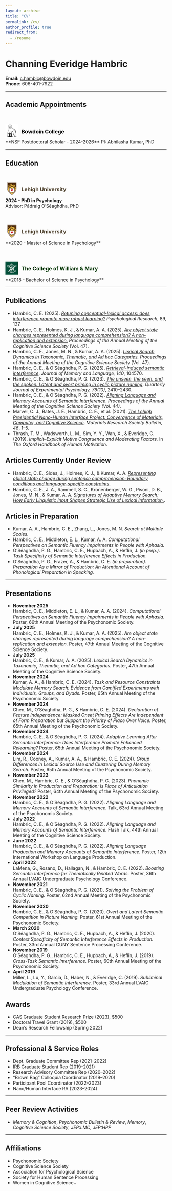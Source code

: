 ```yaml
---
layout: archive
title: "CV"
permalink: /cv/
author_profile: true
redirect_from:
  - /resume
---
```


# Channing Everidge Hambric

**Email:** c.hambic@bowdoin.edu  
**Phone:** 606-401-7922  

---

## Academic Appointments
 <div style="height: 30px;"></div>
<div style="display: flex; align-items: center;">
  <!-- Image on the left -->
  <div style="margin-right: 10px;">
    <img src="/images/bowdoin.png" alt="Lehigh University Logo" width="40;">
  </div>

  <!-- Header on the right -->
  <div>
    <h3 style="color:rgb(0, 0, 0); margin: 0;">Bowdoin College </h3>
  </div>
</div>
**NSF Postdoctoral Scholar - 2024-2026**    
PI: Abhilasha Kumar, PhD

---

## Education
<div style="height: 30px;"></div>
<div style="display: flex; align-items: center; margin-bottom: 5px;">
  <!-- Image on the left -->
  <div style="margin-right: 10px;">
    <img src="/images/lehigh.png" alt="Lehigh University Logo" width="40;">
  </div>

  <!-- Header on the right -->
  <div>
    <h3 style="color: #4c3f2b; margin: 0;">Lehigh University</h3>
  </div>
</div> 

<!-- Degree and Advisor Info -->
<div>
  <strong>2024 - PhD in Psychology</strong><br>
  Advisor: Pádraig O’Séaghdha, PhD
</div>
 


 <div style="height: 50px;"></div>
  
<div style="display: flex; align-items: center; margin-bottom: 5px;">
  <!-- Image on the left -->
  <div style="margin-right: 10px;">
    <img src="/images/lehigh.png" alt="Lehigh University Logo" width="40;">
  </div>

  <!-- Header on the right -->
  <div>
    <h3 style="color: #4c3f2b;; margin: 0;">Lehigh University</h3>
  </div>
</div>
**2020 - Master of Science in Psychology** 

<div style="height: 50px;"></div>

<div style="display: flex; align-items: center; margin-bottom: 5px;">
  <!-- Image on the left -->
  <div style="margin-right: 10px;">
    <img src="/images/wm.png" alt="Lehigh University Logo" width="40;">
  </div>

  <!-- Header on the right -->
  <div>
    <h3 style="color: #003300;; margin: 0;">The College of William & Mary</h3>
  </div>
</div>
**2018 - Bachelor of Science in Psychology**    


---

## Publications

- Hambric, C. E. (2025). *[Retuning conceptual-lexical access: does interference promote more robust learning?](https://link.springer.com/article/10.1007/s00426-025-02169-2?utm_source=rct_congratemailt&utm_medium=email&utm_campaign=nonoa_20250830&utm_content=10.1007/s00426-025-02169-2)* *Psychological Research*, 89, 137.
- Hambric, C. E., Holmes, K. J., & Kumar, A. A. (2025). *[Are object state changes represented during language comprehension? A non-replication and extension.](https://escholarship.org/uc/item/8gr5r4dh)* *Proceedings of the Annual Meeting of the Cognitive Science Society* (Vol. 47).  
- Hambric, C. E., Jones, M. N., & Kumar, A. A. (2025). *[Lexical Search Dynamics in Taxonomic, Thematic, and Ad hoc Categories.](https://escholarship.org/uc/item/90g1r4p3)* *Proceedings of the Annual Meeting of the Cognitive Science Society* (Vol. 47).  
- Hambric, C. E., & O’Séaghdha, P. G. (2025). *[Retrieval-induced semantic interference](https://www.sciencedirect.com/science/article/pii/S0749596X24000731)*. *Journal of Memory and Language, 140*, 104570.  
- Hambric, C. E., & O’Séaghdha, P. G. (2023). *[The unseen, the seen, and the spoken: Latent and overt priming in cyclic picture naming](https://journals.sagepub.com/doi/full/10.1177/17470218221144460)*. *Quarterly Journal of Experimental Psychology, 76(10)*, 2410–2430.  
- Hambric, C. E., & O’Séaghdha, P. G. (2022). *[Aligning Language and Memory Accounts of Semantic Interference](https://escholarship.org/uc/item/8sk6z2s9)*. *Proceedings of the Annual Meeting of the Cognitive Science Society (Vol. 44)*.  
- Marvel, C. J., Bates, J. E., Hambric, C. E., et al. (2021). *[The Lehigh Presidential Nano-Human Interface Project: Convergence of Materials, Computer, and Cognitive Science](https://link.springer.com/article/10.1557/s43577-021-00232-y)*. *Materials Research Society Bulletin, 46*, 1–5.  
- Thrash, T. M., Wadsworth, L. M., Sim, Y. Y., Wan, X., & Everidge, C. (2019). *Implicit–Explicit Motive Congruence and Moderating Factors.* In *The Oxford Handbook of Human Motivation*.  


## Articles Currently Under Review
- Hambric, C. E., Sides, J., Holmes, K. J., & Kumar, A. A. *[Representing object state change during sentence comprehension: Boundary conditions and language-specific constraints](https://osf.io/5jkec)*.  
- Hambric, C. E., J. A., Rammell, S. C., Kronenberger, W. G., Pisoni, D. B., Jones, M. N., & Kumar, A. A. *[Signatures of Adaptive Memory Search: How Early Linguistic Input Shapes Strategic Use of Lexical Information.](https://osf.io/preprints/psyarxiv/jbnfd_v1)*. 

## Articles in Preparation
- Kumar, A. A., Hambric, C. E., Zhang, L., Jones, M. N.  *Search at Multiple Scales.*
- Hambric, C. E., Middleton, E. L., Kumar, A. A.  *Computational Perspectives on Semantic Fluency Impairments in People with Aphasia.*
- O’Séaghdha, P. G., Hambric, C. E., Hupbach, A., & Heflin, J. *(in prep.)*. *Task Specificity of Semantic Interference Effects in Production.*  
- O’Séaghdha, P. G., Frazer, A., & Hambric, C. E. *(in preparation)*. *Preparation As a Mirror of Production: An Attentional Account of Phonological Preparation in Speaking.*

---

## Presentations

- **November 2025**  
  Hambric, C. E., Middleton, E. L., & Kumar, A. A. (2024). *Computational Perspectives on Semantic Fluency Impairments in People with Aphasia*. Poster, 66th Annual Meeting of the Psychonomic Society.
- **July 2025**  
  Hambric, C. E., Holmes, K. J., & Kumar, A. A. (2025). *Are object state changes represented during language comprehension? A non-replication and extension.* Poster, 47th Annual Meeting of the Cognitive Science Society.  
- **July 2025**  
  Hambric, C. E., & Kumar, A. A. (2025). *Lexical Search Dynamics in Taxonomic, Thematic, and Ad hoc Categories.* Poster, 47th Annual Meeting of the Cognitive Science Society.  
- **November 2024**  
  Kumar, A. A., & Hambric, C. E. (2024). *Task and Resource Constraints Modulate Memory Search: Evidence from Gamified Experiments with Individuals, Groups, and Dyads.* Poster, 65th Annual Meeting of the Psychonomic Society.  
- **November 2024**  
  Chen, M., O’Séaghdha, P. G., & Hambric, C. E. (2024). *Declaration of Feature Independence: Masked Onset Priming Effects Are Independent of Form Preparation but Support the Priority of Place Over Voice.* Poster, 65th Annual Meeting of the Psychonomic Society.  
- **November 2024**  
  Hambric, C. E., & O’Séaghdha, P. G. (2024). *Adaptive Learning After Semantic Interference: Does Interference Promote Enhanced Relearning?* Poster, 65th Annual Meeting of the Psychonomic Society.  
- **November 2024**  
  Lim, R., Cooney, A., Kumar, A. A., & Hambric, C. E. (2024). *Group Differences in Lexical Source Use and Clustering During Memory Search.* Poster, 65th Annual Meeting of the Psychonomic Society.  
- **November 2023**  
  Chen, M., Hambric, C. E., & O’Séaghdha, P. G. (2023). *Phonemic Similarity in Production and Preparation: Is Place of Articulation Privileged?* Poster, 64th Annual Meeting of the Psychonomic Society.  
- **November 2022**  
  Hambric, C. E., & O’Séaghdha, P. G. (2022). *Aligning Language and Memory Accounts of Semantic Interference.* Talk, 63rd Annual Meeting of the Psychonomic Society.  
- **July 2022**  
  Hambric, C. E., & O’Séaghdha, P. G. (2022). *Aligning Language and Memory Accounts of Semantic Interference.* Flash Talk, 44th Annual Meeting of the Cognitive Science Society.  
- **June 2022**  
  Hambric, C. E., & O’Séaghdha, P. G. (2022). *Aligning Language Production and Memory Accounts of Semantic Interference.* Poster, 12th International Workshop on Language Production.  
- **April 2022**  
  LaMena, G., Rosano, D., Hallagan, N., & Hambric, C. E. (2022). *Boosting Semantic Interference for Thematically Related Words.* Poster, 36th Annual LVAIC Undergraduate Psychology Conference.  
- **November 2021**  
  Hambric, C. E., & O’Séaghdha, P. G. (2021). *Solving the Problem of Cyclic Naming.* Poster, 62nd Annual Meeting of the Psychonomic Society.  
- **November 2020**  
  Hambric, C. E., & O’Séaghdha, P. G. (2020). *Overt and Latent Semantic Competition in Picture Naming.* Poster, 61st Annual Meeting of the Psychonomic Society.  
- **March 2020**  
  O’Séaghdha, P. G., Hambric, C. E., Hupbach, A., & Heflin, J. (2020). *Context Specificity of Semantic Interference Effects in Production.* Poster, 33rd Annual CUNY Sentence Processing Conference.  
- **November 2019**  
  O’Séaghdha, P. G., Hambric, C. E., Hupbach, A., & Heflin, J. (2019). *Cross-Task Semantic Interference.* Poster, 60th Annual Meeting of the Psychonomic Society.  
- **April 2019**  
  Miller, L., Lu, Y., Garcia, D., Haber, N., & Everidge, C. (2019). *Subliminal Modulation of Semantic Interference.* Poster, 33rd Annual LVAIC Undergraduate Psychology Conference.  


## Awards

- CAS Graduate Student Research Prize (2023), $500  
- Doctoral Travel Grant (2019), $500  
- Dean’s Research Fellowship (Spring 2022)

---

## Professional & Service Roles

- Dept. Graduate Committee Rep (2021–2022)  
- IRB Graduate Student Rep (2019–2021)  
- Research Advisory Committee Rep (2020–2022)  
- “Brown Bag” Colloquia Coordinator (2019–2020)  
- Participant Pool Coordinator (2022–2023)  
- Nano/Human Interface RA (2023–2024)

---

## Peer Review Activities

- *Memory & Cognition*, *Psychonomic Bulletin & Review*, *Memory*, *Cognitive Science Society*, *JEP:LMC*, *JEP:HPP*

---

## Affiliations

- Psychonomic Society  
- Cognitive Science Society  
- Association for Psychological Science  
- Society for Human Sentence Processing  
- Women in Cognitive Science+